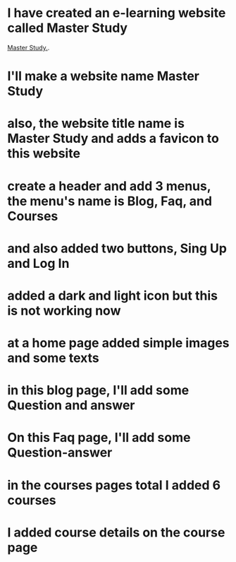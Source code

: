 # I have created an e-learning website called Master Study

[Master Study.](https://assinment-master-sudy.web.app/).

# I'll make a website name Master Study

# also, the website title name is Master Study and adds a favicon to this website

# create a header and add 3 menus, the menu's name is Blog, Faq, and Courses

# and also added two buttons, Sing Up and Log In

# added a dark and light icon but this is not working now

# at a home page added simple images and some texts

# in this blog page, I'll add some Question and answer

# On this Faq page, I'll add some Question-answer

# in the courses pages total I added 6 courses

# I added course details on the course page